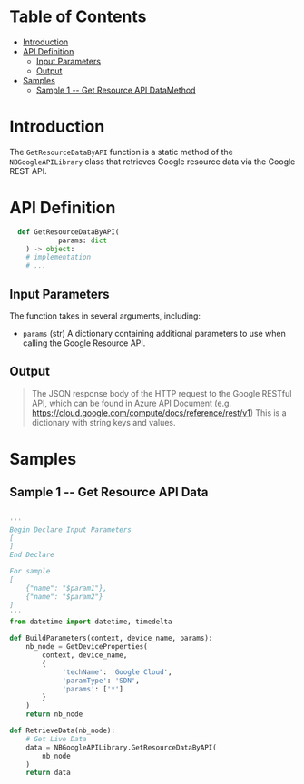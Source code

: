 # Table of Contents
- [Introduction](#introduction)
- [API Definition](#api_def)
    - [Input Parameters](#input)
    - [Output](#output)    
- [Samples](#sample)
    - [Sample 1 -- Get Resource API DataMethod](#sample_1) 

# Introduction <a id="introduction"></a>
The `GetResourceDataByAPI` function is a static method of the `NBGoogleAPILibrary` class that retrieves Google resource data via the Google REST API.

# API Definition <a id="api_def"></a>
```python
  def GetResourceDataByAPI(
            params: dict
    ) -> object:
    # implementation
    # ...
```

## Input Parameters <a id="input"></a>
The function takes in several arguments, including:
 - `params` (str) A dictionary containing additional parameters to use when calling the Google Resource API. 

## Output <a id="output"></a>
> The JSON response body of the HTTP request to the Google RESTful API, which can be found in Azure API Document (e.g. https://cloud.google.com/compute/docs/reference/rest/v1)
> This is a dictionary with string keys and values.

# Samples <a id="sample"></a>
## Sample 1 -- Get Resource API Data <a id="sample_1"></a>
```python

'''
Begin Declare Input Parameters
[
]
End Declare

For sample
[
    {"name": "$param1"},
    {"name": "$param2"}
]
'''
from datetime import datetime, timedelta

def BuildParameters(context, device_name, params):
    nb_node = GetDeviceProperties(
        context, device_name,
        {
             'techName': 'Google Cloud',
             'paramType': 'SDN',
             'params': ['*']
        }
    )
    return nb_node

def RetrieveData(nb_node):
    # Get Live Data
    data = NBGoogleAPILibrary.GetResourceDataByAPI(
        nb_node
    )
    return data
```
